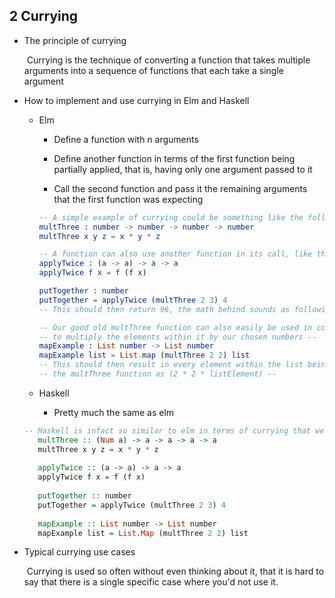 ## 2  Currying

* The principle of currying

   ​	Currying is the technique of converting a function that takes multiple arguments into a sequence of functions that each take a single argument

* How to implement and use currying in Elm and Haskell

  * Elm

    * Define a function with n arguments

    * Define another function in terms of the first function being partially applied, that is, having only one argument passed to it

    * Call the second function and pass it the remaining arguments that the first function was expecting

     ```elm
     -- A simple example of currying could be something like the following function. --
     multThree : number -> number -> number -> number
     multThree x y z = x * y * z
     
     -- A function can also use another function in its call, like the following: --
     applyTwice : (a -> a) -> a -> a
     applyTwice f x = f (f x)
     
     putTogether : number
     putTogether = applyTwice (multThree 2 3) 4
     -- This should then return 96, the math behind sounds as following ((2 * 3 * 2 * 3 = 36) * 4 = 144) --
     
     -- Our good old multThree function can also easily be used in conjunction with the map function --
     -- to multiply the elements within it by our chosen numbers --
     mapExample : List number -> List number
     mapExample list = List.map (multThree 2 2) list
     -- This should then result in every element within the list being passed through --
     -- the multThree function as (2 * 2 * listElement) --
     ```

  * Haskell

    * Pretty much the same as elm

   ```haskell
   -- Haskell is infact so similar to elm in terms of currying that we will use the same examples but just with Haskell --
      multThree :: (Num a) -> a -> a -> a -> a
      multThree x y z = x * y * z
      
      applyTwice :: (a -> a) -> a -> a
      applyTwice f x = f (f x)
      
      putTogether :: number
      putTogether = applyTwice (multThree 2 3) 4
      
      mapExample :: List number -> List number
      mapExample list = List.Map (multThree 2 2) list
   ```

* Typical currying use cases

  ​	Currying is used so often without even thinking about it, that it is hard to say that there is a single specific case where you'd not use it.
